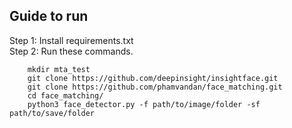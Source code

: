 Guide to run
---
Step 1: Install requirements.txt  
Step 2: Run these commands.
```
    mkdir mta_test
    git clone https://github.com/deepinsight/insightface.git
    git clone https://github.com/phamvandan/face_matching.git
    cd face_matching/
    python3 face_detector.py -f path/to/image/folder -sf path/to/save/folder
```

